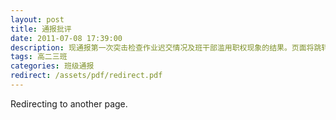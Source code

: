 ```yaml
---
layout: post
title: 通报批评
date: 2011-07-08 17:39:00
description: 现通报第一次突击检查作业迟交情况及班干部滥用职权现象的结果。页面将跳转十一中教务处官方文件，望知悉。
tags: 高二三班
categories: 班级通报
redirect: /assets/pdf/redirect.pdf
---
```


Redirecting to another page.
